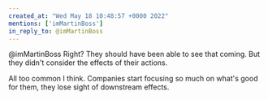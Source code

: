 ```yaml
---
created_at: "Wed May 18 10:48:57 +0000 2022"
mentions: ['imMartinBoss']
in_reply_to: @imMartinBoss
---
```


@imMartinBoss Right? They should have been able to see that coming. But they didn't consider the effects of their actions.

All too common I think. Companies start focusing so much on what's good for them, they lose sight of downstream effects.